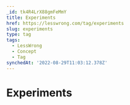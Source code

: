```yaml
---
_id: tk4R4LrX88gmFeMmY
title: Experiments
href: https://lesswrong.com/tag/experiments
slug: experiments
type: tag
tags:
  - LessWrong
  - Concept
  - Tag
synchedAt: '2022-08-29T11:03:12.378Z'
---
```


# Experiments
